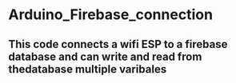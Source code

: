 # Arduino_Firebase_connection 

## This code connects a wifi ESP to a firebase database and can write and read from thedatabase multiple varibales 
